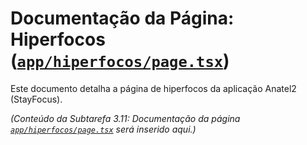 # Documentação da Página: Hiperfocos ([`app/hiperfocos/page.tsx`](app/hiperfocos/page.tsx:1))

Este documento detalha a página de hiperfocos da aplicação Anatel2 (StayFocus).

*(Conteúdo da Subtarefa 3.11: Documentação da página [`app/hiperfocos/page.tsx`](app/hiperfocos/page.tsx:1) será inserido aqui.)*